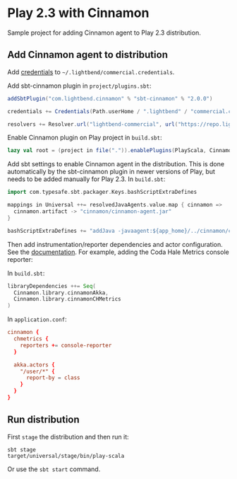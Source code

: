 # Play 2.3 with Cinnamon

Sample project for adding Cinnamon agent to Play 2.3 distribution.

## Add Cinnamon agent to distribution

Add [credentials](http://developer.lightbend.com/docs/monitoring/latest/setup/cinnamon-agent-sbt.html#bintray-credentials) to `~/.lightbend/commercial.credentials`.

Add sbt-cinnamon plugin in `project/plugins.sbt`:

```scala
addSbtPlugin("com.lightbend.cinnamon" % "sbt-cinnamon" % "2.0.0")

credentials += Credentials(Path.userHome / ".lightbend" / "commercial.credentials")

resolvers += Resolver.url("lightbend-commercial", url("https://repo.lightbend.com/commercial-releases"))(Resolver.ivyStylePatterns)
```

Enable Cinnamon plugin on Play project in `build.sbt`:

```scala
lazy val root = (project in file(".")).enablePlugins(PlayScala, Cinnamon)
```

Add sbt settings to enable Cinnamon agent in the distribution. This is done automatically by the sbt-cinnamon plugin in newer versions of Play, but needs to be added manually for Play 2.3. In `build.sbt`:

```scala
import com.typesafe.sbt.packager.Keys.bashScriptExtraDefines

mappings in Universal ++= resolvedJavaAgents.value.map { cinnamon =>
  cinnamon.artifact -> "cinnamon/cinnamon-agent.jar"
}

bashScriptExtraDefines += "addJava -javaagent:${app_home}/../cinnamon/cinnamon-agent.jar"
```

Then add instrumentation/reporter dependencies and actor configuration. See the [documentation](http://developer.lightbend.com/docs/monitoring/latest/home.html). For example, adding the Coda Hale Metrics console reporter:

In `build.sbt`:

```scala
libraryDependencies ++= Seq(
  Cinnamon.library.cinnamonAkka,
  Cinnamon.library.cinnamonCHMetrics
)
```

In `application.conf`:

```conf
cinnamon {
  chmetrics {
    reporters += console-reporter
  }

  akka.actors {
    "/user/*" {
      report-by = class
    }
  }
}
```

## Run distribution

First `stage` the distribution and then run it:

```
sbt stage
target/universal/stage/bin/play-scala
```

Or use the `sbt start` command.
